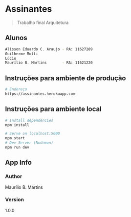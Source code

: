 # Assinantes

> Trabalho final Arquitetura

## Alunos

``` bash
Alisson Eduardo C. Araujo - RA: 11627289
Guilherme Motti
Lúcio
Maurílio B. Martins       - RA: 11621220

```
## Instruções para ambiente de produção

``` bash
# Endereço
https://assinantes.herokuapp.com

```

## Instruções para ambiente local

``` bash
# Install dependencies
npm install

# Serve on localhost:5000
npm start
# Dev Server (Nodemon)
npm run dev
```

## App Info

### Author

Maurílio B. Martins

### Version

1.0.0

